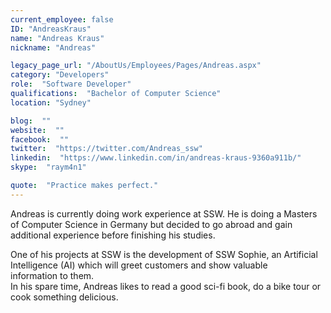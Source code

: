 ```yaml
---
current_employee: false
ID: "AndreasKraus"
name: "Andreas Kraus"
nickname: "Andreas"

legacy_page_url: "/AboutUs/Employees/Pages/Andreas.aspx"
category: "Developers"
role:  "Software Developer"
qualifications:  "Bachelor of Computer Science"
location: "Sydney"

blog:  ""
website:  ""
facebook:  ""
twitter:  "https://twitter.com/Andreas_ssw"
linkedin:  "https://www.linkedin.com/in/andreas-kraus-9360a911b/"
skype:  "raym4n1"

quote:  "Practice makes perfect."
---
```


Andreas is currently doing work experience at SSW. He is doing a Masters of Computer Science in Germany but decided to go abroad and gain additional experience before finishing his studies. <div>  
<div>One of his projects at SSW is the development of SSW Sophie, an Artificial Intelligence (AI) which will greet customers and show valuable information to them.   
</div><div>  
In his spare time, Andreas likes to read a good sci-fi book, do a bike tour or cook something delicious.  

</div></div>